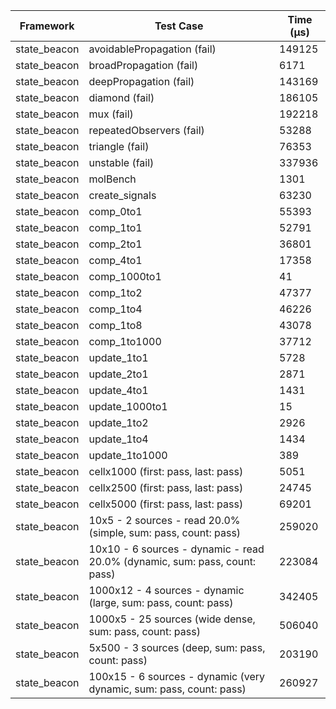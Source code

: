 | Framework | Test Case | Time (μs) |
| --- | --- | --- |
| state_beacon | avoidablePropagation (fail) | 149125 |
| state_beacon | broadPropagation (fail) | 6171 |
| state_beacon | deepPropagation (fail) | 143169 |
| state_beacon | diamond (fail) | 186105 |
| state_beacon | mux (fail) | 192218 |
| state_beacon | repeatedObservers (fail) | 53288 |
| state_beacon | triangle (fail) | 76353 |
| state_beacon | unstable (fail) | 337936 |
| state_beacon | molBench | 1301 |
| state_beacon | create_signals | 63230 |
| state_beacon | comp_0to1 | 55393 |
| state_beacon | comp_1to1 | 52791 |
| state_beacon | comp_2to1 | 36801 |
| state_beacon | comp_4to1 | 17358 |
| state_beacon | comp_1000to1 | 41 |
| state_beacon | comp_1to2 | 47377 |
| state_beacon | comp_1to4 | 46226 |
| state_beacon | comp_1to8 | 43078 |
| state_beacon | comp_1to1000 | 37712 |
| state_beacon | update_1to1 | 5728 |
| state_beacon | update_2to1 | 2871 |
| state_beacon | update_4to1 | 1431 |
| state_beacon | update_1000to1 | 15 |
| state_beacon | update_1to2 | 2926 |
| state_beacon | update_1to4 | 1434 |
| state_beacon | update_1to1000 | 389 |
| state_beacon | cellx1000 (first: pass, last: pass) | 5051 |
| state_beacon | cellx2500 (first: pass, last: pass) | 24745 |
| state_beacon | cellx5000 (first: pass, last: pass) | 69201 |
| state_beacon | 10x5 - 2 sources - read 20.0% (simple, sum: pass, count: pass) | 259020 |
| state_beacon | 10x10 - 6 sources - dynamic - read 20.0% (dynamic, sum: pass, count: pass) | 223084 |
| state_beacon | 1000x12 - 4 sources - dynamic (large, sum: pass, count: pass) | 342405 |
| state_beacon | 1000x5 - 25 sources (wide dense, sum: pass, count: pass) | 506040 |
| state_beacon | 5x500 - 3 sources (deep, sum: pass, count: pass) | 203190 |
| state_beacon | 100x15 - 6 sources - dynamic (very dynamic, sum: pass, count: pass) | 260927 |
